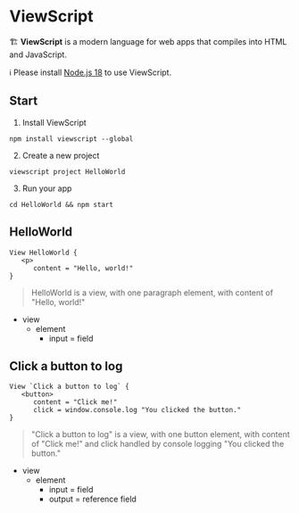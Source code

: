 # ViewScript

🏗️ **ViewScript** is a modern language for web apps that compiles into HTML and JavaScript.

ℹ️ Please install [Node.js 18](https://nodejs.org) to use ViewScript.

## Start

1. Install ViewScript

```
npm install viewscript --global
```

2. Create a new project

```
viewscript project HelloWorld
```

3. Run your app

```
cd HelloWorld && npm start
```

## HelloWorld

```
View HelloWorld {
   <p>
      content = "Hello, world!"
}
```

> HelloWorld is a view, with one paragraph element, with content of "Hello, world!"

- view
  - element
    - input = field

## Click a button to log

```
View `Click a button to log` {
   <button>
      content = "Click me!"
      click = window.console.log "You clicked the button."
}
```

> "Click a button to log" is a view, with one button element, with content of "Click me!" and click handled by console logging "You clicked the button."

- view
  - element
    - input = field
    - output = reference field
